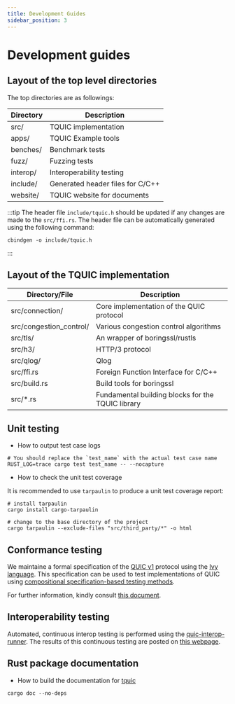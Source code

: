 ```yaml
---
title: Development Guides
sidebar_position: 3
---
```


# Development guides


## Layout of the top level directories

The top directories are as followings:

| Directory | Description |
| --------- | ----------- |
| src/       | TQUIC implementation |
| apps/      | TQUIC Example tools |
| benches/   | Benchmark tests |
| fuzz/      | Fuzzing tests |
| interop/   | Interoperability testing |
| include/   | Generated header files for C/C++ |
| website/   | TQUIC website for documents |

:::tip
The header file `include/tquic.h` should be updated if any changes are made to the `src/ffi.rs`.
The header file can be automatically generated using the following command:
```
cbindgen -o include/tquic.h
```
:::


## Layout of the TQUIC implementation

| Directory/File | Description |
| -------------- | ----------- |
| src/connection/         | Core implementation of the QUIC protocol |
| src/congestion_control/ | Various congestion control algorithms |
| src/tls/                | An wrapper of boringssl/rustls |
| src/h3/                 | HTTP/3 protocol |
| src/qlog/               | Qlog |
| src/ffi.rs                | Foreign Function Interface for C/C++ |
| src/build.rs              | Build tools for boringssl |
| src/\*.rs                 | Fundamental building blocks for the TQUIC library |

## Unit testing

* How to output test case logs

```
# You should replace the `test_name` with the actual test case name
RUST_LOG=trace cargo test test_name -- --nocapture
```

* How to check the unit test coverage

It is recommended to use `tarpaulin` to produce a unit test coverage report:

```
# install tarpaulin
cargo install cargo-tarpaulin

# change to the base directory of the project
cargo tarpaulin --exclude-files "src/third_party/*" -o html
```


## Conformance testing

We maintaine a formal specification of the [QUIC v1](https://datatracker.ietf.org/doc/html/rfc9000) protocol using the [Ivy language](http://microsoft.github.io/ivy/). This specification can be used to test implementations of QUIC using [compositional specification-based testing methods](https://dl.acm.org/doi/10.1145/3341302.3342087).

For further information, kindly consult [this document](../further_readings/conformance).


## Interoperability testing

Automated, continuous interop testing is performed using the [quic-interop-runner](https://github.com/marten-seemann/quic-interop-runner/tree/master). The results of this continuous testing are posted on [this webpage](https://interop.seemann.io/).


## Rust package documentation

* How to build the documentation for [tquic](https://docs.rs/tquic)

```
cargo doc --no-deps
```
